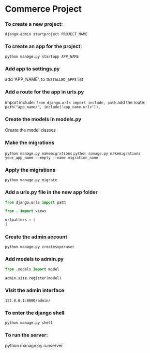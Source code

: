 # Commerce Project

### To create a new project:
`django-admin startproject PROJECT_NAME`

### To create an app for the project:
`python manage.py startapp APP_NAME`

### Add app to settings.py
add 'APP_NAME', to `INSTALLED_APPS` list

### Add a route for the app in urls.py
import include:
`from django.urls import include, path`
add the route:
`path("app_name/", include("app_name.urls")),`

### Create the models in models.py
Create the model classes

### Make the migrations
`python manage.py makemigrations`
`python manage.py makemigrations your_app_name --empty --name migration_name`

### Apply the migrations
`python manage.py migrate`

### Add a urls.py file in the new app folder
```python
from django.urls import path

from . import views

urlpatters = [
]
```

### Create the admin account
`python manage.py createsuperuser`

### Add models to admin.py
```python
from .models import model

admin.site.register(model)
```

### Visit the admin interface
`127.0.0.1:8000/admin/`


### To enter the django shell
`python manage.py shell`

### To run the server:
python manage.py runserver

